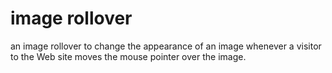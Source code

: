 #  image rollover

an image rollover to change the appearance of an image whenever a visitor
to the Web site moves the mouse pointer over the image.
